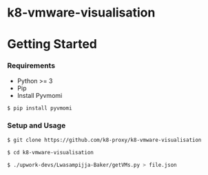 # k8-vmware-visualisation

# Getting Started

### Requirements
- Python >= 3
- Pip
- Install Pyvmomi

```sh
$ pip install pyvmomi
```

### Setup and Usage

```sh
$ git clone https://github.com/k8-proxy/k8-vmware-visualisation

$ cd k8-vmware-visualisation

$ ./upwork-devs/Lwasampijja-Baker/getVMs.py > file.json
```
